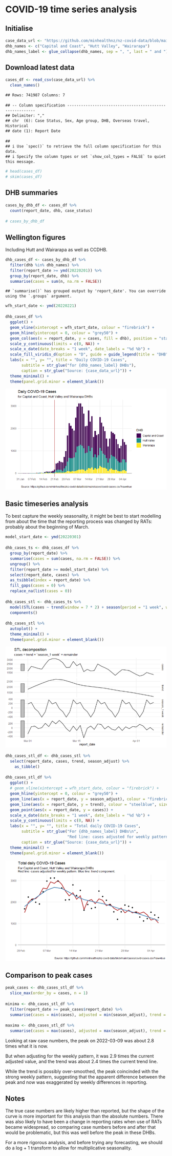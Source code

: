 COVID-19 time series analysis
================

## Initialise

``` r
case_data_url <- "https://github.com/minhealthnz/nz-covid-data/blob/main/cases/covid-cases.csv?raw=true"
dhb_names <- c("Capital and Coast", "Hutt Valley", "Wairarapa")
dhb_names_label <- glue_collapse(dhb_names, sep = ", ", last = " and ")
```

## Download latest data

``` r
cases_df <- read_csv(case_data_url) %>% 
  clean_names()
```

    ## Rows: 741987 Columns: 7

    ## -- Column specification --------------------------------------------------------
    ## Delimiter: ","
    ## chr  (6): Case Status, Sex, Age group, DHB, Overseas travel, Historical
    ## date (1): Report Date

    ## 
    ## i Use `spec()` to retrieve the full column specification for this data.
    ## i Specify the column types or set `show_col_types = FALSE` to quiet this message.

``` r
# head(cases_df)
# skim(cases_df)
```

## DHB summaries

``` r
cases_by_dhb_df <- cases_df %>% 
  count(report_date, dhb, case_status)

# cases_by_dhb_df
```

## Wellington figures

Including Hutt and Wairarapa as well as CCDHB.

``` r
dhb_cases_df <- cases_by_dhb_df %>% 
  filter(dhb %in% dhb_names) %>% 
  filter(report_date >= ymd(20220201)) %>% 
  group_by(report_date, dhb) %>% 
  summarise(cases = sum(n, na.rm = FALSE))
```

    ## `summarise()` has grouped output by 'report_date'. You can override using the `.groups` argument.

``` r
wfh_start_date <- ymd(20220221)

dhb_cases_df %>%
  ggplot() +
  geom_vline(xintercept = wfh_start_date, colour = "firebrick") +
  geom_hline(yintercept = 0, colour = "grey50") +
  geom_col(aes(x = report_date, y = cases, fill = dhb), position = "stack", width = 0.8) +
  scale_y_continuous(limits = c(0, NA)) +
  scale_x_date(date_breaks = "1 week", date_labels = "%d %b") +
  scale_fill_viridis_d(option = "D", guide = guide_legend(title = "DHB")) +
  labs(x = "", y= "", title = "Daily COVID-19 Cases",
       subtitle = str_glue("for {dhb_names_label} DHBs"),
       caption = str_glue("Source: {case_data_url}")) +
  theme_minimal() +
  theme(panel.grid.minor = element_blank())
```

![](covid-time-series_files/figure-markdown_github/wellington-1.png)

## Basic timeseries analysis

To best capture the weekly seasonality, it might be best to start modelling from about the time that the reporting process was changed by RATs: probably about the beginning of March.

``` r
model_start_date <- ymd(20220301)

dhb_cases_ts <- dhb_cases_df %>% 
  group_by(report_date) %>% 
  summarise(cases = sum(cases, na.rm = FALSE)) %>% 
  ungroup() %>% 
  filter(report_date >= model_start_date) %>% 
  select(report_date, cases) %>% 
  as_tsibble(index = report_date) %>% 
  fill_gaps(cases = 0) %>% 
  replace_na(list(cases = 0))

dhb_cases_stl <- dhb_cases_ts %>% 
  model(STL(cases ~ trend(window = 7 * 2) + season(period = "1 week", window = Inf))) %>% 
  components()

dhb_cases_stl %>% 
  autoplot() +
  theme_minimal() +
  theme(panel.grid.minor = element_blank())
```

![](covid-time-series_files/figure-markdown_github/basic-ts-1.png)

``` r
dhb_cases_stl_df <- dhb_cases_stl %>% 
  select(report_date, cases, trend, season_adjust) %>% 
    as_tibble()

dhb_cases_stl_df %>% 
  ggplot() +
  # geom_vline(xintercept = wfh_start_date, colour = "firebrick") +
  geom_hline(yintercept = 0, colour = "grey50") +
  geom_line(aes(x = report_date, y = season_adjust), colour = "firebrick", size = 1) +
  geom_line(aes(x = report_date, y = trend), colour = "steelblue", size = 1) +
  geom_point(aes(x = report_date, y = cases)) +
  scale_x_date(date_breaks = "1 week", date_labels = "%d %b") +
  scale_y_continuous(limits = c(0, NA)) +
  labs(x = "", y= "", title = "Total daily COVID-19 Cases",
       subtitle = str_glue("For {dhb_names_label} DHBs\n", 
                           "Red line: cases adjusted for weekly pattern. Blue line: trend component."),
       caption = str_glue("Source: {case_data_url}")) +
  theme_minimal() +
  theme(panel.grid.minor = element_blank())
```

![](covid-time-series_files/figure-markdown_github/seasonally-adjusted-1.png)

## Comparison to peak cases

``` r
peak_cases <- dhb_cases_stl_df %>% 
  slice_max(order_by = cases, n = 1)

minima <- dhb_cases_stl_df %>% 
  filter(report_date >= peak_cases$report_date) %>% 
  summarise(cases = min(cases), adjusted = min(season_adjust), trend = min(trend))

maxima <- dhb_cases_stl_df %>% 
  summarise(cases = max(cases), adjusted = max(season_adjust), trend = max(trend))
```

Looking at raw case numbers, the peak on 2022-03-09 was about 2.8 times what it is now.

But when adjusting for the weekly pattern, it was 2.9 times the current adjusted value, and the trend was about 2.4 times the current trend line.

While the trend is possibly over-smoothed, the peak coincinded with the strong weekly pattern, suggesting that the apparent difference between the peak and now was exaggerated by weekly differences in reporting.

## Notes

The true case numbers are likely higher than reported, but the shape of the curve is more important for this analysis than the absolute numbers. There was also likely to have been a change in reporting rates when use of RATs became widespread, so comparing case numbers before and after that would be problematic, but this was well before the peak in these DHBs.

For a more rigorous analysis, and before trying any forecasting, we should do a log + 1 transform to allow for multiplicative seasonality.
